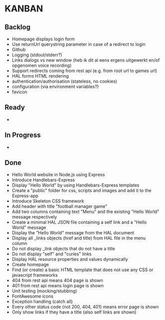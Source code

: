 # KANBAN

## Backlog
* Homepage displays login form
* Use returnUrl querystring parameter in case of a redirect to login
* Github
* Logging (stdout/stderr?)
* Links dialogs vs new window (heb ik dit al eens ergens uitgewerkt en/of opgenomen voice recording)
* Support redirects coming from rest api (e.g. from root url to games url)
* HAL forms HTML rendering
* authentication/authorisation (stateless, no cookies)
* configuration (via environment variables?)
* favicon

## Ready
*

## In Progress
* 

## Done
* Hello World website in Node.js using Express
* Introduce Handlebars-Express
* Display "Hello World" by using Handlebars-Express templates
* Create a "public" folder for css, scripts and images and add it to the Express-app
* Introduce Skeleton CSS framework
* Add header with title "football manager game"
* Add two columns containing text "Menu" and the existing "Hello World" message respectively
* Create a minimal HAL JSON file containing a self link and a "Hello World" message
* Display the "Hello World" message from the HAL document
* Display all _links objects (href and title) from HAL file in the menu column
* Do not display _link objects that do not have a title
* Do not display "self" and "curies" links
* Display HAL resource properties and values dynamically
* Create homepage
* Find (or create) a basic HTML template that does not use any CSS or javascript frameworks
* 404 from rest api means 404 page is shown
* 401 from rest api means login page is shown
* Unit testing (mocking/stubbing)
* FontAwesome icons
* Exception handling (catch all)
* Every other status code (not 200, 404, 401) means error page is shown
* Only show links if they have a title (also self links are shown)
